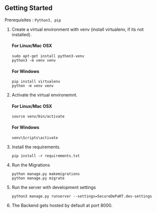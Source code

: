 ## Getting Started

Prerequisites : `Python3, pip`


1. Create a virtual environment with venv (install virtualenv, if its not installed).

   #### For Linux/Mac OSX
    ```shell
    sudo apt-get install python3-venv
    python3 -m venv venv
    ```
  
   #### For Windows
    ```shell
    pip install virtualenv
    python -m venv venv
    ```


2. Activate the virtual environemnt.

    #### For Linux/Mac OSX

    ```
    source venv/bin/activate
    ```

    #### For Windows
    ```
    venv\Scripts\activate
    ```
   
3. Install the requirements.

    ```
    pip install -r requirements.txt
    ```
 
4. Run the Migrations

    ```
    python manage.py makemigrations
    python manage.py migrate
    ```

5. Run the server with development settings

    ```
    python3 manage.py runserver --settings=SecureDePaRT.dev-settings
    ```

6.  The Backend gets hosted by default at port 8000.
